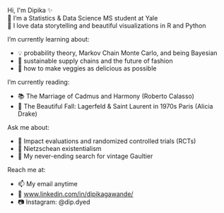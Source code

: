 
Hi, I'm Dipika ✨  
🔭 I’m a Statistics & Data Science MS student at Yale  
💖 I love data storytelling and beautiful visualizations in R and Python  

I’m currently learning about:
- 💡 probability theory, Markov Chain Monte Carlo, and being Bayesian
- 🌱 sustainable supply chains and the future of fashion
- 🍅 how to make veggies as delicious as possible

I’m currently reading:
- 📚 The Marriage of Cadmus and Harmony (Roberto Calasso)
- 👠 The Beautiful Fall: Lagerfeld & Saint Laurent in 1970s Paris (Alicia Drake)

Ask me about:
- 🔬 Impact evaluations and randomized controlled trials (RCTs)
- 📖 Nietzschean existentialism
- 👗 My never-ending search for vintage Gaultier
 
Reach me at:
- 📫 My email anytime
- 🤝 www.linkedin.com/in/dipikagawande/
- 📷 Instagram: @dip.dyed
